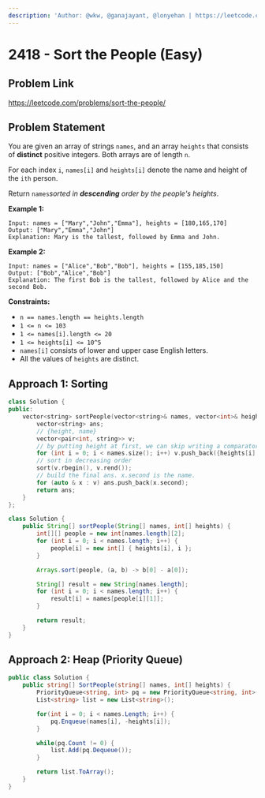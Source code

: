 ```yaml
---
description: 'Author: @wkw, @ganajayant, @lonyehan | https://leetcode.com/problems/sort-the-people/'
---
```


# 2418 - Sort the People (Easy)

## Problem Link

https://leetcode.com/problems/sort-the-people/

## Problem Statement

You are given an array of strings `names`, and an array `heights` that consists of **distinct** positive integers. Both arrays are of length `n`.

For each index `i`, `names[i]` and `heights[i]` denote the name and height of the `ith` person.

Return `names`_sorted in **descending** order by the people's heights_.

**Example 1:**

```
Input: names = ["Mary","John","Emma"], heights = [180,165,170]
Output: ["Mary","Emma","John"]
Explanation: Mary is the tallest, followed by Emma and John.
```

**Example 2:**

```
Input: names = ["Alice","Bob","Bob"], heights = [155,185,150]
Output: ["Bob","Alice","Bob"]
Explanation: The first Bob is the tallest, followed by Alice and the second Bob.
```

**Constraints:**

- `n == names.length == heights.length`
- `1 <= n <= 103`
- `1 <= names[i].length <= 20`
- `1 <= heights[i] <= 10^5`
- `names[i]` consists of lower and upper case English letters.
- All the values of `heights` are distinct.

## Approach 1: Sorting

<Tabs>
<TabItem value="cpp" label="C++">
<SolutionAuthor name="@wkw"/>

```cpp
class Solution {
public:
    vector<string> sortPeople(vector<string>& names, vector<int>& heights) {
        vector<string> ans;
        // {height, name}
        vector<pair<int, string>> v;
        // by putting height at first, we can skip writing a comparator as it'll sort by first element of the pair
        for (int i = 0; i < names.size(); i++) v.push_back({heights[i], names[i]});
        // sort in decreasing order
        sort(v.rbegin(), v.rend());
        // build the final ans. x.second is the name.
        for (auto & x : v) ans.push_back(x.second);
        return ans;
    }
};
```

</TabItem>
<TabItem value="java" label="Java">
<SolutionAuthor name="@ganajayant"/>

```java
class Solution {
    public String[] sortPeople(String[] names, int[] heights) {
        int[][] people = new int[names.length][2];
        for (int i = 0; i < names.length; i++) {
            people[i] = new int[] { heights[i], i };
        }

        Arrays.sort(people, (a, b) -> b[0] - a[0]);

        String[] result = new String[names.length];
        for (int i = 0; i < names.length; i++) {
            result[i] = names[people[i][1]];
        }

        return result;
    }
}
```

</TabItem>
</Tabs>

## Approach 2: Heap (Priority Queue)

<Tabs>
<TabItem value="cs" label="C#">
<SolutionAuthor name="@lonyehan"/>

```cs
public class Solution {
    public string[] SortPeople(string[] names, int[] heights) {
        PriorityQueue<string, int> pq = new PriorityQueue<string, int>();
        List<string> list = new List<string>();

        for(int i = 0; i < names.Length; i++) {
            pq.Enqueue(names[i], -heights[i]);
        }

        while(pq.Count != 0) {
            list.Add(pq.Dequeue());
        }

        return list.ToArray();
    }
}
```

</TabItem>
</Tabs>
